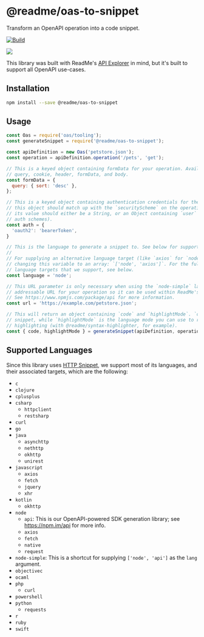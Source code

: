 # @readme/oas-to-snippet

Transform an OpenAPI operation into a code snippet.

[![Build](https://github.com/readmeio/api-explorer/workflows/CI/badge.svg)](https://github.com/readmeio/api-explorer/tree/main/packages/oas-to-snippet)

[![](https://d3vv6lp55qjaqc.cloudfront.net/items/1M3C3j0I0s0j3T362344/Untitled-2.png)](https://readme.io)

This library was built with ReadMe's [API Explorer](https://github.com/readmeio/api-explorer) in mind, but it's built to support all OpenAPI use-cases.

## Installation

```sh
npm install --save @readme/oas-to-snippet
```

## Usage

```js
const Oas = require('oas/tooling');
const generateSnippet = require('@readme/oas-to-snippet');

const apiDefinition = new Oas('petstore.json');
const operation = apiDefinition.operation('/pets', 'get');

// This is a keyed object containing formData for your operation. Available keys are: path,
// query, cookie, header, formData, and body.
const formData = {
  query: { sort: 'desc' },
};

// This is a keyed object containing authentication credentials for the operation. The keys for
// this object should match up with the `securityScheme` on the operation you're accessing, and
// its value should either be a String, or an Object containing `user` and/or `pass` (for Basic
// auth schemes).
const auth = {
  'oauth2': 'bearerToken',
}

// This is the language to generate a snippet to. See below for supported languages.
//
// For supplying an alternative language target (like `axios` for `node`), you can do so by
// changing this variable to an array: `['node', 'axios']`. For the full list of alternative
// language targets that we support, see below.
const language = 'node';

// This URL parameter is only necessary when using the `node-simple` language and it should be an
// addressable URL for your operation so it can be used within ReadMe's OpenAPI auto SDK package.
// See https://www.npmjs.com/package/api for more information.
const url = 'https://example.com/petstore.json';

// This will return an object containing `code` and `highlightMode`. `code` is the generated code
// snippet, while `highlightMode` is the language mode you can use to render it for syntax
// highlighting (with @readme/syntax-highlighter, for example).
const { code, highlightMode } = generateSnippet(apiDefinition, operation, formData, auth, language, url);
```

## Supported Languages

Since this library uses [HTTP Snippet](https://github.com/Kong/httpsnippet), we support most of its languages, and their associated targets, which are the following:

* `c`
* `clojure`
* `cplusplus`
* `csharp`
  * `httpclient`
  * `restsharp`
* `curl`
* `go`
* `java`
  * `asynchttp`
  * `nethttp`
  * `okhttp`
  * `unirest`
* `javascript`
  * `axios`
  * `fetch`
  * `jquery`
  * `xhr`
* `kotlin`
  * `okhttp`
* `node`
  * `api`: This is our OpenAPI-powered SDK generation library; see https://npm.im/api for more info.
  * `axios`
  * `fetch`
  * `native`
  * `request`
* `node-simple`: This is a shortcut for supplying `['node', 'api']` as the `lang` argument.
* `objectivec`
* `ocaml`
* `php`
  * `curl`
* `powershell`
* `python`
  * `requests`
* `r`
* `ruby`
* `swift`
